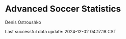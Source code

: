 # Advanced Soccer Statistics
Denis Ostroushko

<!-- gfm -->

Last successful data update: 2024-12-02 04:17:18 CST
